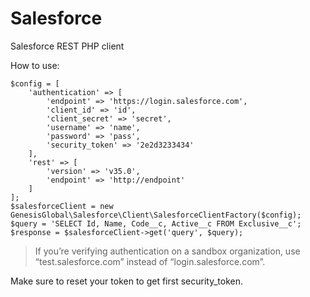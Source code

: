 # Salesforce
Salesforce REST PHP client


How to use:
```
$config = [
    'authentication' => [
        'endpoint' => 'https://login.salesforce.com',
        'client_id' => 'id',
        'client_secret' => 'secret',
        'username' => 'name',
        'password' => 'pass',
        'security_token' => '2e2d3233434'
    ],
    'rest' => [
        'version' => 'v35.0',
        'endpoint' => 'http://endpoint'
    ]
];
$salesforceClient = new GenesisGlobal\Salesforce\Client\SalesforceClientFactory($config);
$query = 'SELECT Id, Name, Code__c, Active__c FROM Exclusive__c';
$response = $salesforceClient->get('query', $query);
```
>If you’re verifying authentication on a sandbox organization, use “test.salesforce.com” instead of “login.salesforce.com”.

Make sure to reset your token to get first security_token.